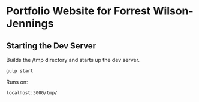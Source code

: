 # Portfolio Website for Forrest Wilson-Jennings

## Starting the Dev Server

Builds the /tmp directory and starts up the dev server.

```
gulp start
```

Runs on:

```
localhost:3000/tmp/
```